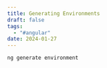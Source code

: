```yaml
---
title: Generating Environments
draft: false
tags:
  - "#angular"
date: 2024-01-27
---
```

```bash
ng generate environment
```
